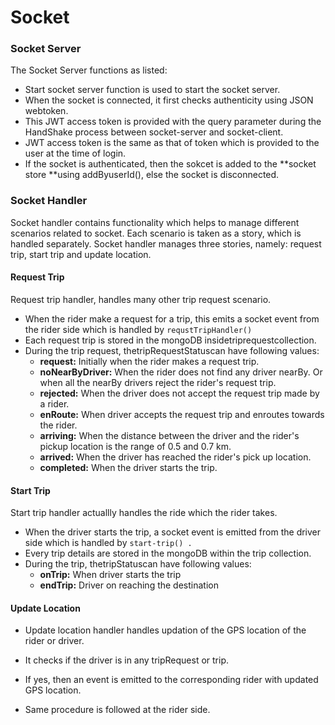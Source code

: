 # Socket

### Socket Server

The Socket Server functions as listed:

* Start socket server function is used to start the socket server.
* When the socket is connected, it first checks authenticity using JSON webtoken.
* This JWT access token is provided with the query parameter during the HandShake process between socket-server and socket-client.
* JWT access token is the same as that of token which is provided to the user at the time of login.
* If the socket is authenticated, then the sokcet is added to the **socket store **using addByuserId\(\), else the socket is disconnected.

### Socket Handler

Socket handler contains functionality which helps to manage different scenarios related to socket. Each scenario is taken as a story, which is handled separately. Socket handler manages three stories, namely: request trip, start trip and update location.

#### Request Trip

Request trip handler, handles many other trip request scenario.

* When the rider make a request for a trip, this emits a socket event from the rider side which is handled by
  `requstTripHandler()`
* Each request trip is stored in the mongoDB insidetriprequestcollection.
* During the trip request, thetripRequestStatuscan have following values:
  * **request:**
    Initially when the rider makes a request trip.
  * **noNearByDriver:**
    When the rider does not find any driver nearBy. Or when all the nearBy drivers reject the rider's request trip.
  * **rejected:**
    When the driver does not accept the request trip made by a rider.
  * **enRoute:**
    When driver accepts the request trip and enroutes towards the rider.
  * **arriving:**
    When the distance between the driver and the rider's pickup location is the range of 0.5 and 0.7 km.
  * **arrived:**
    When the driver has reached the rider's pick up location.
  * **completed:**
    When the driver starts the trip.

#### Start Trip

Start trip handler actuallly handles the ride which the rider takes.

* When the driver starts the trip, a socket event is emitted from the driver side which is handled by
  `start-trip() .`
* Every trip details are stored in the mongoDB within the trip collection.
* During the trip, thetripStatuscan have following values:
  * **onTrip:**
    When driver starts the trip
  * **endTrip:**
    Driver on reaching the destination

#### Update Location

* Update location handler handles updation of the GPS location of the rider or driver.

* It checks if the driver is in any tripRequest or trip.

* If yes, then an event is emitted to the corresponding rider with updated GPS location.
* Same procedure is followed at the rider side.



